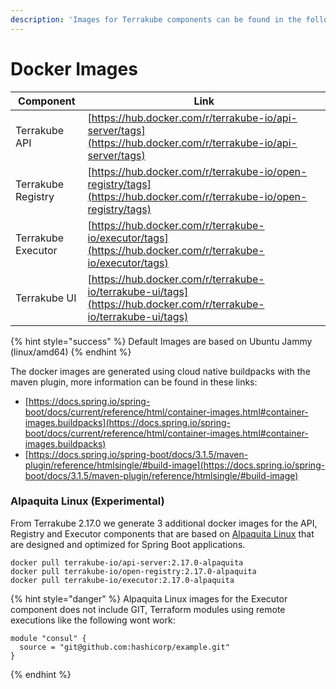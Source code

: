 ```yaml
---
description: 'Images for Terrakube components can be found in the following links:'
---
```


# Docker Images

| Component          | Link                                                                                                           |
| ------------------ | -------------------------------------------------------------------------------------------------------------- |
| Terrakube API      | [https://hub.docker.com/r/terrakube-io/api-server/tags](https://hub.docker.com/r/terrakube-io/api-server/tags)       |
| Terrakube Registry | [https://hub.docker.com/r/terrakube-io/open-registry/tags](https://hub.docker.com/r/terrakube-io/open-registry/tags) |
| Terrakube Executor | [https://hub.docker.com/r/terrakube-io/executor/tags](https://hub.docker.com/r/terrakube-io/executor/tags)           |
| Terrakube UI       | [https://hub.docker.com/r/terrakube-io/terrakube-ui/tags](https://hub.docker.com/r/terrakube-io/terrakube-ui/tags)   |

{% hint style="success" %}
Default Images are based on Ubuntu Jammy (linux/amd64)
{% endhint %}

The docker images are generated using cloud native buildpacks with the maven plugin, more information can be found in these links:

* [https://docs.spring.io/spring-boot/docs/current/reference/html/container-images.html#container-images.buildpacks](https://docs.spring.io/spring-boot/docs/current/reference/html/container-images.html#container-images.buildpacks)
* [https://docs.spring.io/spring-boot/docs/3.1.5/maven-plugin/reference/htmlsingle/#build-image](https://docs.spring.io/spring-boot/docs/3.1.5/maven-plugin/reference/htmlsingle/#build-image)

### Alpaquita Linux (Experimental)

From Terrakube 2.17.0 we generate 3 additional  docker images for the API, Registry and Executor components that are based on [Alpaquita Linux](https://bell-sw.com/alpaquita-linux/) that are designed and optimized for Spring Boot applications.

```
docker pull terrakube-io/api-server:2.17.0-alpaquita
docker pull terrakube-io/open-registry:2.17.0-alpaquita
docker pull terrakube-io/executor:2.17.0-alpaquita
```

{% hint style="danger" %}
Alpaquita Linux images for the Executor component does not include GIT, Terraform modules using remote executions like the following wont work:

```
module "consul" {
  source = "git@github.com:hashicorp/example.git"
}
```
{% endhint %}
